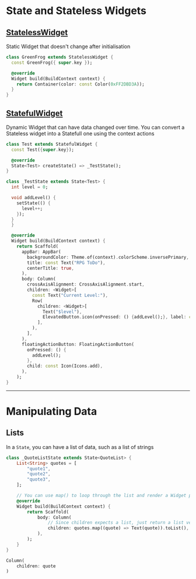 # State and Stateless Widgets

## [StatelessWidget](https://api.flutter.dev/flutter/widgets/StatelessWidget-class.html)

Static Widget that doesn't change after initialisation

```dart
class GreenFrog extends StatelessWidget {
  const GreenFrog({ super.key });

  @override
  Widget build(BuildContext context) {
    return Container(color: const Color(0xFF2DBD3A));
  }
}
```

## [StatefulWidget](https://api.flutter.dev/flutter/widgets/StatefulWidget-class.html)

Dynamic Widget that can have data changed over time.
You can convert a Stateless widget into a Statefull one using the context actions

```dart
class Test extends StatefulWidget {
  const Test({super.key});

  @override
  State<Test> createState() => _TestState();
}

class _TestState extends State<Test> {
  int level = 0;

  void addLevel() {
    setState(() {
      level++;
    });
  }
  }

  @override
  Widget build(BuildContext context) {
    return Scaffold(
      appBar: AppBar(
        backgroundColor: Theme.of(context).colorScheme.inversePrimary,
        title: const Text("RPG ToDo"),
        centerTitle: true,
      ),
      body: Column(
        crossAxisAlignment: CrossAxisAlignment.start,
        children: <Widget>[
          const Text("Current Level:"),
          Row(
            children: <Widget>[
              Text("$level"),
              ElevatedButton.icon(onPressed: () {addLevel();}, label: const Text("Add"), icon: const Icon(Icons.add),),
            ],
          ),
        ],
      ),
      floatingActionButton: FloatingActionButton(
        onPressed: () {
          addLevel();
        },
        child: const Icon(Icons.add),
      ),
    );
}
```

- - - -

# Manipulating Data

## Lists

In a `State`, you can have a list of data, such as a list of strings

```dart
class _QuoteListState extends State<QuoteList> {
    List<String> quotes = [
        "quote1",
        "quote2",
        "quote3",
    ];

    // You can use map() to loop through the list and render a Widget per element
    @override
    Widget build(BuildContext context) {
        return Scaffold(
            body: Column(
                // Since children expects a list, just return a list version of the map return
                children: quotes.map((quote) => Text(quote)).toList(),
            ),
        );
    }
}
```



```dart
Column(
    children: quote
)
```

